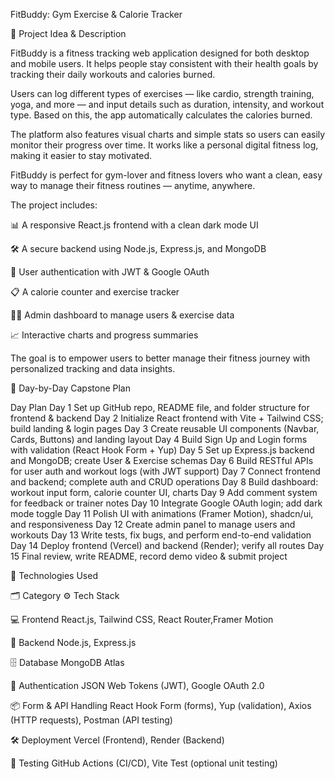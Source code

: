 
FitBuddy: Gym Exercise & Calorie Tracker

🧠 Project Idea & Description

FitBuddy is a fitness tracking web application designed for both desktop and mobile users. It helps people stay consistent with their health goals by tracking their daily workouts and calories burned.

Users can log different types of exercises — like cardio, strength training, yoga, and more — and input details such as duration, intensity, and workout type. Based on this, the app automatically calculates the calories burned.

The platform also features visual charts and simple stats so users can easily monitor their progress over time. It works like a personal digital fitness log, making it easier to stay motivated.

FitBuddy is perfect for gym-lover and fitness lovers who want a clean, easy way to manage their fitness routines — anytime, anywhere.





The project includes:

📊 A responsive React.js frontend with a clean dark mode UI

🛠️ A secure backend using Node.js, Express.js, and MongoDB

🔐 User authentication with JWT & Google OAuth

📋 A calorie counter and exercise tracker

🧑‍💼 Admin dashboard to manage users & exercise data

📈 Interactive charts and progress summaries





The goal is to empower users to better manage their fitness journey with personalized tracking and data insights.

📅 Day-by-Day Capstone Plan

Day	Plan
Day 1	Set up GitHub repo, README file, and folder structure for frontend & backend
Day 2	Initialize React frontend with Vite + Tailwind CSS; build landing & login pages
Day 3	Create reusable UI components (Navbar, Cards, Buttons) and landing layout
Day 4	Build Sign Up and Login forms with validation (React Hook Form + Yup)
Day 5	Set up Express.js backend and MongoDB; create User & Exercise schemas
Day 6	Build RESTful APIs for user auth and workout logs (with JWT support)
Day 7	Connect frontend and backend; complete auth and CRUD operations
Day 8	Build dashboard: workout input form, calorie counter UI, charts
Day 9	Add comment system for feedback or trainer notes
Day 10	Integrate Google OAuth login; add dark mode toggle
Day 11	Polish UI with animations (Framer Motion), shadcn/ui, and responsiveness
Day 12	Create admin panel to manage users and workouts
Day 13	Write tests, fix bugs, and perform end-to-end validation
Day 14	Deploy frontend (Vercel) and backend (Render); verify all routes
Day 15	Final review, write README, record demo video & submit project








🚀 Technologies Used

🗂️ Category	        ⚙️ Tech Stack

💻 Frontend	             React.js, Tailwind CSS, React Router,Framer Motion 
                          
🧠 Backend	             Node.js, Express.js

🗄️ Database	          MongoDB Atlas

🔐 Authentication	     JSON Web Tokens (JWT), Google OAuth 2.0

📦 Form & API Handling   React Hook Form (forms), Yup (validation), Axios (HTTP requests), Postman (API testing)
                        
🛠️ Deployment       	  Vercel (Frontend), Render (Backend)

🧪 Testing 	     GitHub Actions (CI/CD), Vite Test (optional unit testing)